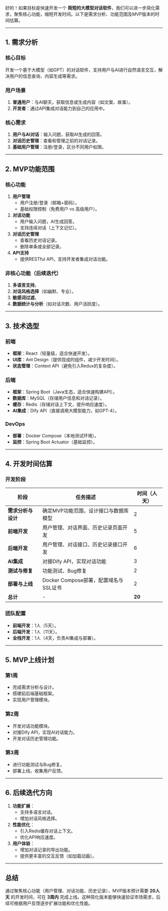 好的！如果目标是快速开发一个 **简短的大模型对话软件**，我们可以进一步简化需求，聚焦核心功能，缩短开发时间。以下是需求分析、功能范围及MVP版本的时间估算。

---

## **1. 需求分析**
### **核心目标**
开发一个基于大模型（如GPT）的对话软件，支持用户与AI进行自然语言交互，解决用户的信息查询、内容生成等需求。

### **用户场景**
1. **普通用户**：与AI聊天，获取信息或生成内容（如文案、故事）。
2. **开发者**：通过API集成对话能力到自己的应用中。

### **核心需求**
1. **用户与AI对话**：输入问题，获取AI生成的回答。
2. **对话历史管理**：查看和管理之前的对话记录。
3. **基础用户管理**：注册/登录，区分不同用户权限。

---

## **2. MVP功能范围**
### **核心功能**
1. **用户管理**
    - 用户注册/登录（邮箱+密码）。
    - 基础权限控制（免费用户 vs 高级用户）。
2. **对话功能**
    - 用户输入问题，AI生成回答。
    - 支持连续对话（上下文记忆）。
3. **对话历史管理**
    - 查看历史对话记录。
    - 删除单条或全部记录。
4. **API支持**
    - 提供RESTful API，支持开发者集成对话功能。

### **非核心功能（后续迭代）**
1. **多语言支持**。
2. **对话风格选择**（如幽默、专业）。
3. **敏感词过滤**。
4. **数据统计与分析**（如对话次数、用户活跃度）。

---

## **3. 技术选型**
### **前端**
- **框架**：React（轻量级，适合快速开发）。
- **UI库**：Ant Design（提供现成的组件，减少开发时间）。
- **状态管理**：Context API（避免引入Redux的复杂度）。

### **后端**
- **框架**：Spring Boot（Java生态，适合快速构建API）。
- **数据库**：MySQL（存储用户信息和对话记录）。
- **缓存**：Redis（存储对话上下文，提升响应速度）。
- **AI集成**：Dify API（直接调用大模型能力，如GPT-4）。

### **DevOps**
- **部署**：Docker Compose（本地测试环境）。
- **监控**：Spring Boot Actuator（基础监控）。

---

## **4. 开发时间估算**
### **开发阶段**
| 阶段               | 任务描述                                   | 时间（人天） |
|--------------------|------------------------------------------|--------------|
| **需求分析与设计** | 确定MVP功能范围，设计接口与数据库模型       | 2            |
| **前端开发**       | 用户管理、对话界面、历史记录页面开发         | 5            |
| **后端开发**       | 用户管理、对话接口、历史记录接口开发         | 6            |
| **AI集成**         | 对接Dify API，实现对话功能                  | 3            |
| **测试与修复**     | 功能测试、Bug修复                           | 2            |
| **部署与上线**     | Docker Compose部署，配置域名与SSL证书         | 2            |
| **总计**           | -                                        | **20**       |

### **团队配置**
- **前端开发**：1人（5天）。
- **后端开发**：1人（11天）。
- **全栈开发**：1人（4天，负责AI集成与部署）。

---

## **5. MVP上线计划**
### **第1周**
- 完成需求分析与设计。
- 搭建前后端基础框架。
- 实现用户管理模块。

### **第2周**
- 开发对话功能模块。
- 对接Dify API，实现AI对话能力。
- 开发对话历史管理功能。

### **第3周**
- 进行功能测试与Bug修复。
- 部署上线，收集用户反馈。

---

## **6. 后续迭代方向**
1. **功能扩展**：
    - 支持多语言对话。
    - 增加对话风格选择。
2. **性能优化**：
    - 引入Redis缓存对话上下文。
    - 优化API响应速度。
3. **用户体验**：
    - 增加对话记录的导出功能。
    - 提供更丰富的交互反馈（如加载动画）。

---

## **总结**
通过聚焦核心功能（用户管理、对话功能、历史记录），MVP版本预计需要 **20人天** 的开发时间，可在 **3周内** 完成上线。这种简化版本能够快速验证市场需求，后续可根据用户反馈逐步扩展功能和优化性能。